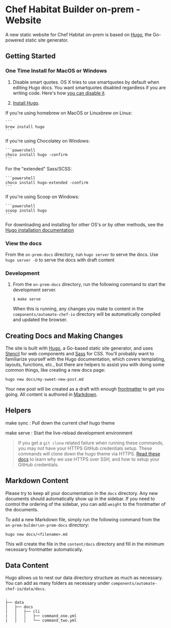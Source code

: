 # Chef Habitat Builder on-prem  - Website

A new static website for Chef Habitat on-prem is based on [Hugo](https://gohugo.io), the Go-powered static site generator.

## Getting Started

### One Time Install for MacOS or Windows

1. Disable smart quotes. OS X tries to use smartquotes by default when editing Hugo docs. You want smartquotes disabled regardless if you are writing code. Here's how [you can disable it](http://www.iclarified.com/38772/how-to-disable-curly-quotes-in-mac-os-x-mavericks).

1. [Install Hugo](https://gohugo.io/getting-started/installing/).

If you're using homebrew on MacOS or Linuxbrew on Linux:

    ```
    brew install hugo
    ```

If you're using Chocolatey on Windows:

    ```powershell
    choco install hugo -confirm
    ```

For the "extended" Sass/SCSS:

    ```powershell
    choco install hugo-extended -confirm
    ```

If you're using Scoop on Windows:

    ```powershell
    scoop install hugo
    ```

For downloading and installing for other OS's or by other methods, see the [Hugo installation documentation](https://gohugo.io/getting-started/installing/)

### View the docs

From the `on-prem-docs` directory, run `hugo server` to serve the docs.
Use `hugo server -D` to serve the docs with draft content

### Development

1. From the `on-prem-docs` directory, run the following command to start the development server.

    ```
    $ make serve
    ```

    When this is running, any changes you make to content in the `components/automate-chef-io` directory will be automatically compiled and updated the browser.

## Creating Docs and Making Changes

The site is built with [Hugo](https://gohugo.io/), a Go-based static site generator, and uses [Stencil](https://stenciljs.com/) for web components and [Sass](http://sass-lang.com/) for CSS. You'll probably want to familiarize yourself with the Hugo documentation, which covers templating, layouts, functions, etc., but there are helpers to assist you with doing some common things, like creating a new docs page:

```shell
hugo new docs/my-sweet-new-post.md
```

Your new post will be created as a draft with enough [frontmatter](https://gohugo.io/content-management/front-matter/) to get you going. All content is authored in [Markdown](https://en.wikipedia.org/wiki/Markdown).

## Helpers

make sync
: Pull down the current chef hugo theme

make serve
: Start the live-reload development environment

> If you get a `git clone` related failure when running these commands, you may not have your HTTPS GitHub credentials setup. These commands will clone down the hugo theme via HTTPS. [Read these docs](https://help.github.com/articles/which-remote-url-should-i-use/#cloning-with-https-urls-recommended) to learn why we use HTTPS over SSH, and how to setup your GitHub credentials.

## Markdown Content

Please try to keep all your documentation in the `docs` directory. Any new documents should automatically show up in the sidebar. If you need to control the ordering of the sidebar, you can add `weight` to the frontmatter of the documents.

To add a new Markdown file, simply run the following command from the `on-prem-bulder\on-prem-docs` directory:

```
hugo new docs/<filename>.md
```

This will create the file in the `content/docs` directory and fill in the minimum necessary frontmatter automatically.

## Data Content

Hugo allows us to nest our data directory structure as much as necessary. You can add as many folders as necessary under `components/automate-chef-io/data/docs`.

```
.
├── data
│   ├── docs
│   │   ├── cli
|   │   │   ├── command_one.yml
|   │   │   └── command_two.yml
```
